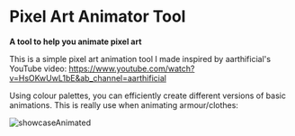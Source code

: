 # Pixel Art Animator Tool

**A tool to help you animate pixel art**

This is a simple pixel art animation tool I made inspired by aarthificial's YouTube video: https://www.youtube.com/watch?v=HsOKwUwL1bE&ab_channel=aarthificial

Using colour palettes, you can efficiently create different versions of basic animations. This is really use when animating armour/clothes:

![showcaseAnimated](https://github.com/Xiaoyu42tan/Pixel-Art-Animator/assets/114973467/48ea9f26-13cc-4cb5-9775-5b49a8b32614)


